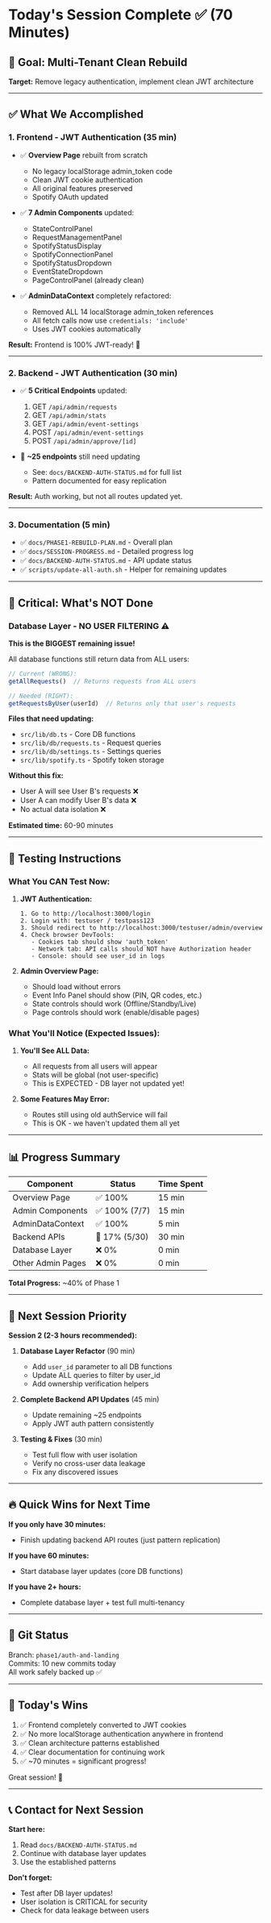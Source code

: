 # Today's Session Complete ✅ (70 Minutes)

## 🎯 Goal: Multi-Tenant Clean Rebuild

**Target:** Remove legacy authentication, implement clean JWT architecture

---

## ✅ What We Accomplished

### 1. Frontend - JWT Authentication (35 min)
- ✅ **Overview Page** rebuilt from scratch
  - No legacy localStorage admin_token code
  - Clean JWT cookie authentication
  - All original features preserved
  - Spotify OAuth updated
  
- ✅ **7 Admin Components** updated:
  - StateControlPanel
  - RequestManagementPanel
  - SpotifyStatusDisplay
  - SpotifyConnectionPanel
  - SpotifyStatusDropdown
  - EventStateDropdown
  - PageControlPanel (already clean)

- ✅ **AdminDataContext** completely refactored:
  - Removed ALL 14 localStorage admin_token references
  - All fetch calls now use `credentials: 'include'`
  - Uses JWT cookies automatically

**Result:** Frontend is 100% JWT-ready! 🎉

---

### 2. Backend - JWT Authentication (30 min)
- ✅ **5 Critical Endpoints** updated:
  1. GET `/api/admin/requests`
  2. GET `/api/admin/stats`
  3. GET `/api/admin/event-settings`
  4. POST `/api/admin/event-settings`
  5. POST `/api/admin/approve/[id]`

- 🚧 **~25 endpoints** still need updating
  - See: `docs/BACKEND-AUTH-STATUS.md` for full list
  - Pattern documented for easy replication

**Result:** Auth working, but not all routes updated yet.

---

### 3. Documentation (5 min)
- ✅ `docs/PHASE1-REBUILD-PLAN.md` - Overall plan
- ✅ `docs/SESSION-PROGRESS.md` - Detailed progress log
- ✅ `docs/BACKEND-AUTH-STATUS.md` - API update status
- ✅ `scripts/update-all-auth.sh` - Helper for remaining updates

---

## 🚧 Critical: What's NOT Done

### Database Layer - NO USER FILTERING ⚠️

**This is the BIGGEST remaining issue!**

All database functions still return data from ALL users:
```typescript
// Current (WRONG):
getAllRequests()  // Returns requests from ALL users

// Needed (RIGHT):
getRequestsByUser(userId)  // Returns only that user's requests
```

**Files that need updating:**
- `src/lib/db.ts` - Core DB functions
- `src/lib/db/requests.ts` - Request queries
- `src/lib/db/settings.ts` - Settings queries
- `src/lib/spotify.ts` - Spotify token storage

**Without this fix:**
- User A will see User B's requests ❌
- User A can modify User B's data ❌
- No actual data isolation ❌

**Estimated time:** 60-90 minutes

---

## 🧪 Testing Instructions

### What You CAN Test Now:

1. **JWT Authentication:**
   ```
   1. Go to http://localhost:3000/login
   2. Login with: testuser / testpass123
   3. Should redirect to http://localhost:3000/testuser/admin/overview
   4. Check browser DevTools:
      - Cookies tab should show 'auth_token'
      - Network tab: API calls should NOT have Authorization header
      - Console: should see user_id in logs
   ```

2. **Admin Overview Page:**
   - Should load without errors
   - Event Info Panel should show (PIN, QR codes, etc.)
   - State controls should work (Offline/Standby/Live)
   - Page controls should work (enable/disable pages)

### What You'll Notice (Expected Issues):

1. **You'll See ALL Data:**
   - All requests from all users will appear
   - Stats will be global (not user-specific)
   - This is EXPECTED - DB layer not updated yet!

2. **Some Features May Error:**
   - Routes still using old authService will fail
   - This is OK - we haven't updated them all yet

---

## 📊 Progress Summary

| Component | Status | Time Spent |
|-----------|--------|------------|
| Overview Page | ✅ 100% | 15 min |
| Admin Components | ✅ 100% (7/7) | 15 min |
| AdminDataContext | ✅ 100% | 5 min |
| Backend APIs | 🚧 17% (5/30) | 30 min |
| Database Layer | ❌ 0% | 0 min |
| Other Admin Pages | ❌ 0% | 0 min |

**Total Progress:** ~40% of Phase 1

---

## 🎯 Next Session Priority

**Session 2 (2-3 hours recommended):**

1. **Database Layer Refactor** (90 min)
   - Add `user_id` parameter to all DB functions
   - Update ALL queries to filter by user_id
   - Add ownership verification helpers
   
2. **Complete Backend API Updates** (45 min)
   - Update remaining ~25 endpoints
   - Apply JWT auth pattern consistently
   
3. **Testing & Fixes** (30 min)
   - Test full flow with user isolation
   - Verify no cross-user data leakage
   - Fix any discovered issues

---

## 🔥 Quick Wins for Next Time

**If you only have 30 minutes:**
- Finish updating backend API routes (just pattern replication)

**If you have 60 minutes:**
- Start database layer updates (core DB functions)

**If you have 2+ hours:**
- Complete database layer + test full multi-tenancy

---

## 💾 Git Status

Branch: `phase1/auth-and-landing`  
Commits: 10 new commits today  
All work safely backed up ✅

---

## 🌟 Today's Wins

1. ✅ Frontend completely converted to JWT cookies
2. ✅ No more localStorage authentication anywhere in frontend
3. ✅ Clean architecture patterns established
4. ✅ Clear documentation for continuing work
5. ✅ ~70 minutes = significant progress!

Great session! 🚀

---

## 📞 Contact for Next Session

**Start here:**
1. Read `docs/BACKEND-AUTH-STATUS.md`
2. Continue with database layer updates
3. Use the established patterns

**Don't forget:**
- Test after DB layer updates!
- User isolation is CRITICAL for security
- Check for data leakage between users

